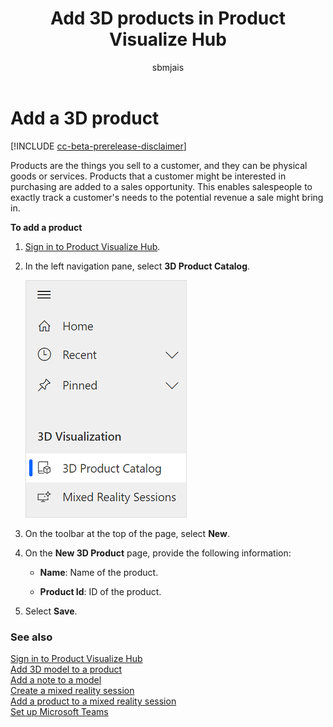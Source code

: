 ﻿---
title: Add 3D products in Product Visualize Hub
description: Instructions for adding 3D products in Product Visualize Hub.
ms.date: 07/17/2020
ms.topic: article
ms.service: dynamics-365-sales
author: sbmjais
ms.author: shjais
manager: shujoshi
---

# Add a 3D product

[!INCLUDE [cc-beta-prerelease-disclaimer](../includes/cc-beta-prerelease-disclaimer.md)]

Products are the things you sell to a customer, and they can be physical goods or services. Products that a customer might be interested in purchasing are added to a sales opportunity. This enables salespeople to exactly track a customer's needs to the potential revenue a sale might bring in.

**To add a product**

1.  [Sign in to Product Visualize Hub](sign-in-app.md).

2.  In the left navigation pane, select **3D Product Catalog**.

    ![Select 3D Product Catalog from the left navigation pane](media/product-catalog-nav.png "Select 3D Product Catalog from the left navigation pane")

3.  On the toolbar at the top of the page, select **New**.

4.  On the **New 3D Product** page, provide the following information:

    - **Name**: Name of the product.

    - **Product Id**: ID of the product.

5.  Select **Save**.

### See also

[Sign in to Product Visualize Hub](sign-in-app.md)<br>
[Add 3D model to a product](add-3d-model-product.md)<br>
[Add a note to a model](add-note-model.md)<br>
[Create a mixed reality session](create-mr-session.md)<br>
[Add a product to a mixed reality session](add-product-mr-session.md)<br>
[Set up Microsoft Teams](setup-ms-teams.md)
